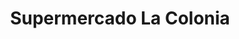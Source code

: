 ---
title: "Supermercado La Colonia"
url: /tegucigalpa/supermercado-la-colonia-2/
shop: Supermarkt
---